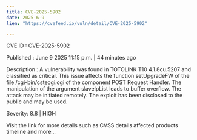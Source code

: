 ```yaml
---
title: CVE-2025-5902
date: 2025-6-9
lien: "https://cvefeed.io/vuln/detail/CVE-2025-5902"

---
```


CVE ID : CVE-2025-5902

Published :  June 9
2025
11:15 p.m. | 44 minutes ago

Description : A vulnerability was found in TOTOLINK T10 4.1.8cu.5207 and classified as critical. This issue affects the function setUpgradeFW of the file /cgi-bin/cstecgi.cgi of the component POST Request Handler. The manipulation of the argument slaveIpList leads to buffer overflow. The attack may be initiated remotely. The exploit has been disclosed to the public and may be used.

Severity: 8.8 | HIGH

Visit the link for more details
such as CVSS details
affected products
timeline
and more...
